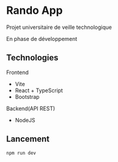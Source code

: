 # Rando App

Projet universitaire de veille technologique

En phase de développement

## Technologies

Frontend
- Vite
- React + TypeScript
- Bootstrap

Backend(API REST)
- NodeJS

## Lancement

```
npm run dev 
```